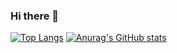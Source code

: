 ### Hi there 👋
[![Top Langs](https://github-readme-stats.vercel.app/api/top-langs/?username=halflinghelper)](https://github.com/anuraghazra/github-readme-stats)
[![Anurag's GitHub stats](https://github-readme-stats.vercel.app/api?username=halflinghelper)](https://github.com/anuraghazra/github-readme-stats)

<!--
**HalflingHelper/HalflingHelper** is a ✨ _special_ ✨ repository because its `README.md` (this file) appears on your GitHub profile.

Here are some ideas to get you started:

- 🔭 I’m currently working on ...
- 🌱 I’m currently learning ...
- 👯 I’m looking to collaborate on ...
- 🤔 I’m looking for help with ...
- 💬 Ask me about ...
- 📫 How to reach me: ...
- 😄 Pronouns: ...
- ⚡ Fun fact: ...
-->
